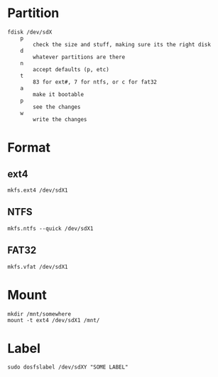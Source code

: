 # Partition

```
fdisk /dev/sdX
    p
        check the size and stuff, making sure its the right disk
    d
        whatever partitions are there
    n
        accept defaults (p, etc)
    t
        83 for ext#, 7 for ntfs, or c for fat32
    a
        make it bootable
    p
        see the changes
    w
        write the changes
```


# Format

## ext4

```
mkfs.ext4 /dev/sdX1
```

## NTFS

```
mkfs.ntfs --quick /dev/sdX1
```

## FAT32

```
mkfs.vfat /dev/sdX1
```


# Mount

```
mkdir /mnt/somewhere
mount -t ext4 /dev/sdX1 /mnt/
```


# Label

```
sudo dosfslabel /dev/sdXY "SOME LABEL"
```
